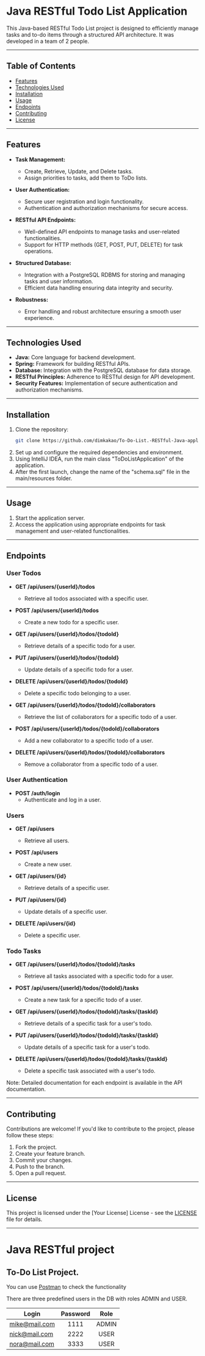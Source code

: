 # Java RESTful Todo List Application

This Java-based RESTful Todo List project is designed to efficiently manage tasks and to-do items through a structured API architecture. It was developed in a team of 2 people.

---

## Table of Contents

- [Features](#features)
- [Technologies Used](#technologies-used)
- [Installation](#installation)
- [Usage](#usage)
- [Endpoints](#endpoints)
- [Contributing](#contributing)
- [License](#license)

---

## Features

- **Task Management:**
  - Create, Retrieve, Update, and Delete tasks.
  - Assign priorities to tasks, add them to ToDo lists.

- **User Authentication:**
  - Secure user registration and login functionality.
  - Authentication and authorization mechanisms for secure access.

- **RESTful API Endpoints:**
  - Well-defined API endpoints to manage tasks and user-related functionalities.
  - Support for HTTP methods (GET, POST, PUT, DELETE) for task operations.

- **Structured Database:**
  - Integration with a PostgreSQL RDBMS for storing and managing tasks and user information.
  - Efficient data handling ensuring data integrity and security.

- **Robustness:**
  - Error handling and robust architecture ensuring a smooth user experience.

---

## Technologies Used

- **Java:** Core language for backend development.
- **Spring:** Framework for building RESTful APIs.
- **Database:** Integration with the PostgreSQL database for data storage.
- **RESTful Principles:** Adherence to RESTful design for API development.
- **Security Features:** Implementation of secure authentication and authorization mechanisms.

---

## Installation

1. Clone the repository:
    ```bash
    git clone https://github.com/dimkakao/To-Do-List.-RESTful-Java-application
    ```
2. Set up and configure the required dependencies and environment.
3. Using IntelliJ IDEA, run the main class "ToDoListApplication" of the application.
4. After the first launch, change the name of the "schema.sql" file in the main/resources folder.
---

## Usage

1. Start the application server.
2. Access the application using appropriate endpoints for task management and user-related functionalities.

---

## Endpoints
### User Todos
- **GET /api/users/{userId}/todos**
  - Retrieve all todos associated with a specific user.

- **POST /api/users/{userId}/todos**
  - Create a new todo for a specific user.

- **GET /api/users/{userId}/todos/{todoId}**
  - Retrieve details of a specific todo for a user.

- **PUT /api/users/{userId}/todos/{todoId}**
  - Update details of a specific todo for a user.

- **DELETE /api/users/{userId}/todos/{todoId}**
  - Delete a specific todo belonging to a user.

- **GET /api/users/{userId}/todos/{todoId}/collaborators**
  - Retrieve the list of collaborators for a specific todo of a user.

- **POST /api/users/{userId}/todos/{todoId}/collaborators**
  - Add a new collaborator to a specific todo of a user.

- **DELETE /api/users/{userId}/todos/{todoId}/collaborators**
  - Remove a collaborator from a specific todo of a user.

### User Authentication
- **POST /auth/login**
  - Authenticate and log in a user.

### Users
- **GET /api/users**
  - Retrieve all users.

- **POST /api/users**
  - Create a new user.

- **GET /api/users/{id}**
  - Retrieve details of a specific user.

- **PUT /api/users/{id}**
  - Update details of a specific user.

- **DELETE /api/users/{id}**
  - Delete a specific user.

### Todo Tasks
- **GET /api/users/{userId}/todos/{todoId}/tasks**
  - Retrieve all tasks associated with a specific todo for a user.

- **POST /api/users/{userId}/todos/{todoId}/tasks**
  - Create a new task for a specific todo of a user.

- **GET /api/users/{userId}/todos/{todoId}/tasks/{taskId}**
  - Retrieve details of a specific task for a user's todo.

- **PUT /api/users/{userId}/todos/{todoId}/tasks/{taskId}**
  - Update details of a specific task for a user's todo.

- **DELETE /api/users/{userId}/todos/{todoId}/tasks/{taskId}**
  - Delete a specific task associated with a user's todo.

Note: Detailed documentation for each endpoint is available in the API documentation.

---

## Contributing

Contributions are welcome! If you'd like to contribute to the project, please follow these steps:
1. Fork the project.
2. Create your feature branch.
3. Commit your changes.
4. Push to the branch.
5. Open a pull request.

---

## License

This project is licensed under the [Your License] License - see the [LICENSE](LICENSE) file for details.

---


# Java RESTful project
## To-Do List Project.

You can use [Postman](https://www.postman.com/downloads/) to check the functionality

There are three predefined users in the DB with roles ADMIN and USER.

| Login         | Password | Role  |
|---------------|:--------:|:-----:|
| mike@mail.com |   1111   | ADMIN |
| nick@mail.com |   2222   | USER  |
| nora@mail.com |   3333   | USER  |
